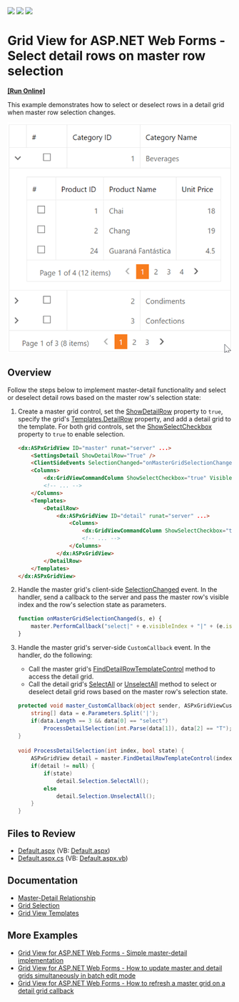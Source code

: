 <!-- default badges list -->
![](https://img.shields.io/endpoint?url=https://codecentral.devexpress.com/api/v1/VersionRange/128542373/15.1.4%2B)
[![](https://img.shields.io/badge/Open_in_DevExpress_Support_Center-FF7200?style=flat-square&logo=DevExpress&logoColor=white)](https://supportcenter.devexpress.com/ticket/details/E355)
[![](https://img.shields.io/badge/📖_How_to_use_DevExpress_Examples-e9f6fc?style=flat-square)](https://docs.devexpress.com/GeneralInformation/403183)
<!-- default badges end -->
# Grid View for ASP.NET Web Forms - Select detail rows on master row selection
<!-- run online -->
**[[Run Online]](https://codecentral.devexpress.com/e355/)**
<!-- run online end -->

This example demonstrates how to select or deselect rows in a detail grid when master row selection changes.

![Select Rows in Detail Grid](selectDetailRows.gif)

## Overview

Follow the steps below to implement master-detail functionality and select or deselect detail rows based on the master row's selection state:

1. Create a master grid control, set the [ShowDetailRow](https://docs.devexpress.com/AspNet/DevExpress.Web.ASPxGridViewDetailSettings.ShowDetailRow) property to `true`, specify the grid's [Templates.DetailRow](https://docs.devexpress.com/AspNet/DevExpress.Web.GridViewTemplates.DetailRow) property, and add a detail grid to the template. For both grid controls, set the [ShowSelectCheckbox](https://docs.devexpress.com/AspNet/DevExpress.Web.GridViewCommandColumn.ShowSelectCheckbox) property to `true` to enable selection.

    ```aspx
    <dx:ASPxGridView ID="master" runat="server" ...>
        <SettingsDetail ShowDetailRow="True" />
        <ClientSideEvents SelectionChanged="onMasterGridSelectionChanged" />
        <Columns>
            <dx:GridViewCommandColumn ShowSelectCheckbox="true" VisibleIndex="0" />
            <!-- ... -->
        </Columns>
        <Templates>
            <DetailRow>
                <dx:ASPxGridView ID="detail" runat="server" ...>
                    <Columns>
                        <dx:GridViewCommandColumn ShowSelectCheckbox="true" VisibleIndex="0" />
                        <!-- ... -->
                    </Columns>
                </dx:ASPxGridView>
            </DetailRow>
        </Templates>
    </dx:ASPxGridView>
    ```

2. Handle the master grid's client-side [SelectionChanged](https://docs.devexpress.com/AspNet/js-ASPxClientGridView.SelectionChanged) event. In the handler, send a callback to the server and pass the master row's visible index and the row's selection state as parameters.

    ```js
    function onMasterGridSelectionChanged(s, e) {
        master.PerformCallback("select|" + e.visibleIndex + "|" + (e.isSelected ? "T" : ""));
    }
    ```

3. Handle the master grid's server-side `CustomCallback` event. In the handler, do the following:

   * Call the master grid's [FindDetailRowTemplateControl](https://docs.devexpress.com/AspNet/DevExpress.Web.ASPxGridView.FindDetailRowTemplateControl(System.Int32-System.String)) method to access the detail grid.
   * Call the detail grid's [SelectAll](https://docs.devexpress.com/AspNet/DevExpress.Web.Data.WebDataSelection.SelectAll) or [UnselectAll](https://docs.devexpress.com/AspNet/DevExpress.Web.Data.WebDataSelection.UnselectAll) method to select or deselect detail grid rows based on the master row's selection state.

    ```csharp
    protected void master_CustomCallback(object sender, ASPxGridViewCustomCallbackEventArgs e) {		
		string[] data = e.Parameters.Split('|');
		if(data.Length == 3 && data[0] == "select")
			ProcessDetailSelection(int.Parse(data[1]), data[2] == "T");		
	}

	void ProcessDetailSelection(int index, bool state) {
		ASPxGridView detail = master.FindDetailRowTemplateControl(index, "detail") as ASPxGridView;
		if(detail != null) {
			if(state)
				detail.Selection.SelectAll();
			else
				detail.Selection.UnselectAll();
		}
	}
    ```

## Files to Review

* [Default.aspx](./CS/WebSite/Default.aspx) (VB: [Default.aspx](./VB/WebSite/Default.aspx))
* [Default.aspx.cs](./CS/WebSite/Default.aspx.cs) (VB: [Default.aspx.vb](./VB/WebSite/Default.aspx.vb))

## Documentation

* [Master-Detail Relationship](https://docs.devexpress.com/AspNet/3772/components/grid-view/concepts/master-detail-relationship)
* [Grid Selection](https://docs.devexpress.com/AspNet/3737/components/grid-view/concepts/focus-and-navigation/selection)
* [Grid View Templates](https://docs.devexpress.com/AspNet/3718/components/grid-view/concepts/templates)

## More Examples

* [Grid View for ASP.NET Web Forms - Simple master-detail implementation](https://github.com/DevExpress-Examples/asp-net-web-forms-grid-master-detail-implementation)
* [Grid View for ASP.NET Web Forms - How to update master and detail grids simultaneously in batch edit mode](https://github.com/DevExpress-Examples/asp-net-web-forms-grid-update-master-and-detail-grids-in-batch-mode)
* [Grid View for ASP.NET Web Forms - How to refresh a master grid on a detail grid callback](https://github.com/DevExpress-Examples/asp-net-web-forms-grid-refresh-master-grid-on-detail-grid-callback)
